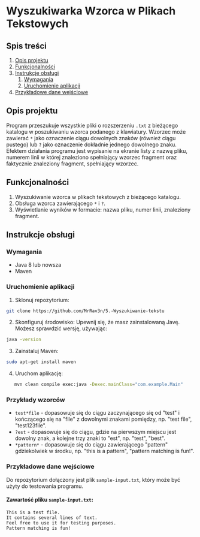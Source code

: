 # Wyszukiwarka Wzorca w Plikach Tekstowych

## Spis treści
1. [Opis projektu](#opis-projektu)
2. [Funkcjonalności](#funkcjonalności)
3. [Instrukcje obsługi](#instrukcje-obsługi)
    1. [Wymagania](#wymagania)
    2. [Uruchomienie aplikacji](#uruchomienie-aplikacji)
4. [Przykładowe dane wejściowe](#przykładowe-dane-wejściowe)

## Opis projektu
Program przeszukuje wszystkie pliki o rozszerzeniu `.txt` z bieżącego katalogu w poszukiwaniu wzorca podanego z klawiatury. Wzorzec może zawierać `*` jako oznaczenie ciągu dowolnych znaków (również ciągu pustego) lub `?` jako oznaczenie dokładnie jednego dowolnego znaku. Efektem działania programu jest wypisanie na ekranie listy z nazwą pliku, numerem linii w której znaleziono spełniający wzorzec fragment oraz faktycznie znaleziony fragment, spełniający wzorzec.

## Funkcjonalności
1. Wyszukiwanie wzorca w plikach tekstowych z bieżącego katalogu.
2. Obsługa wzorca zawierającego `*` i `?`.
3. Wyświetlanie wyników w formacie: nazwa pliku, numer linii, znaleziony fragment.

## Instrukcje obsługi

### Wymagania
- Java 8 lub nowsza
- Maven 

### Uruchomienie aplikacji
1. Sklonuj repozytorium:
```bash
git clone https://github.com/MrRav3n/5.-Wyszukiwanie-tekstu
```
2. Skonfiguruj środowisko:
Upewnij się, że masz zainstalowaną Javę. Możesz sprawdzić wersję, używając:
```bash
java -version
```
3. Zainstaluj Maven:
```bash
sudo apt-get install maven
```
4. Uruchom aplikację:
```bash
   mvn clean compile exec:java -Dexec.mainClass="com.example.Main"
```

### Przykłady wzorców
- `test*file` - dopasowuje się do ciągu zaczynającego się od "test" i kończącego się na "file" z dowolnymi znakami pomiędzy, np. "test file", "test123file".
- `?est` - dopasowuje się do ciągu, gdzie na pierwszym miejscu jest dowolny znak, a kolejne trzy znaki to "est", np. "test", "best".
- `*pattern*` - dopasowuje się do ciągu zawierającego "pattern" gdziekolwiek w środku, np. "this is a pattern", "pattern matching is fun!".

### Przykładowe dane wejściowe
Do repozytorium dołączony jest plik `sample-input.txt`, który może być użyty do testowania programu.

#### Zawartość pliku `sample-input.txt`:
```plaintext
This is a test file.
It contains several lines of text.
Feel free to use it for testing purposes.
Pattern matching is fun!
